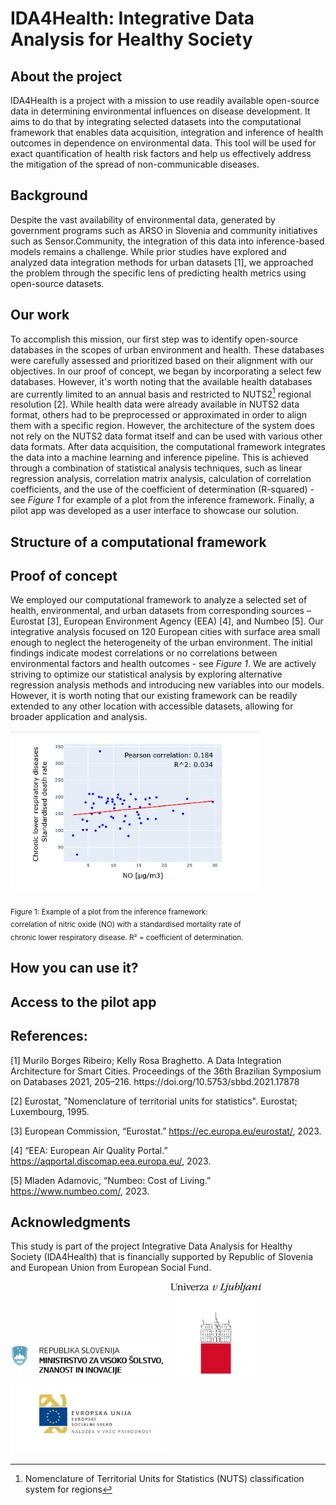 # IDA4Health: Integrative Data Analysis for Healthy Society

## About the project
IDA4Health is a project with a mission to use readily available open-source data in determining environmental influences on disease development. It aims to do that by integrating selected datasets into the computational framework that enables data acquisition, integration and inference of health outcomes in dependence on environmental data. This tool will be used for exact quantification of health risk factors and help us effectively address the mitigation of the spread of non-communicable diseases.

## Background
Despite the vast availability of environmental data, generated by government programs such as ARSO in Slovenia and community initiatives such as Sensor.Community, the integration of this data into inference-based models remains a challenge. While prior studies have explored and analyzed data integration methods for urban datasets [1], we approached the problem through the specific lens of predicting health metrics using open-source datasets.

## Our work
To accomplish this mission, our first step was to identify open-source databases in the scopes of urban environment and health. These databases were carefully assessed and prioritized based on their alignment with our objectives. In our proof of concept, we began by incorporating a select few databases. However, it's worth noting that the available health databases are currently limited to an annual basis and restricted to NUTS2[^1] regional resolution [2]. While health data were already available in NUTS2 data format, others had to be preprocessed or approximated in order to align them with a specific region. However, the architecture of the system does not rely on the NUTS2 data format itself and can be used with various other data formats. After data acquisition, the computational framework integrates the data into a machine learning and inference pipeline. This is achieved through a combination of statistical analysis techniques, such as linear regression analysis, correlation matrix analysis, calculation of correlation coefficients, and the use of the coefficient of determination (R-squared) - see *Figure 1* for example of a plot from the inference framework. Finally, a pilot app was developed as a user interface to showcase our solution.

[^1]: Nomenclature of Territorial Units for Statistics (NUTS) classification system for regions

## Structure of a computational framework


## Proof of concept
We employed our computational framework to analyze a selected set of health, environmental, and urban datasets from corresponding sources – Eurostat [3], European Environment Agency (EEA) [4], and Numbeo [5]. Our integrative analysis focused on 120 European cities with surface area small enough to neglect the heterogeneity of the urban environment. The initial findings indicate modest correlations or no correlations between environmental factors and health outcomes - see *Figure 1*. We are actively striving to optimize our statistical analysis by exploring alternative regression analysis methods and introducing new variables into our models. However, it is worth noting that our existing framework can be readily extended to any other location with accessible datasets, allowing for broader application and analysis.

<img src="Figure_correlations_2.png" width=400>
<p><sub>Figure 1: Example of a plot from the inference framework:<br> 
  correlation of nitric oxide (NO) with a standardised mortality rate of<br> 
  chronic lower respiratory disease. R² = coefficient of determination.</sub></p>

## How you can use it?

## Access to the pilot app

## References:
</p>[1] Murilo Borges Ribeiro; Kelly Rosa Braghetto. A Data Integration Architecture for Smart Cities. Proceedings of the 36th Brazilian Symposium on Databases 2021, 205–216. https://doi.org/10.5753/sbbd.2021.17878<br>

[2] Eurostat, "Nomenclature of territorial units for statistics". Eurostat; Luxembourg, 1995.<br>

[3] European Commission, “Eurostat.” https://ec.europa.eu/eurostat/, 2023.<br>

[4] “EEA: European Air Quality Portal.” https://aqportal.discomap.eea.europa.eu/, 2023.<br>

[5] Mladen Adamovic, “Numbeo: Cost of Living.” https://www.numbeo.com/, 2023.</p>

## Acknowledgments

This study is part of the project Integrative Data Analysis for Healthy Society (IDA4Health) that is financially supported by Republic of Slovenia and European Union from European Social Fund. 

<img src="logos\MVSZI.png" width=250> <img src="logos\UNILJ.jpg" width=150> <img src="logos\ESS.jpg" width=250>


